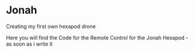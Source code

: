 # Jonah
Creating my first own hexapod drone

Here you will find the Code for the Remote Control for the Jonah Hexapod - as soon as i write it

